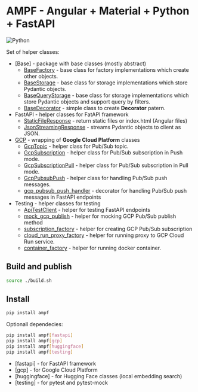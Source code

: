 # AMPF - Angular + Material + Python + FastAPI

![Python](https://img.shields.io/badge/python-3.12-blue)

Set of helper classes:

* [Base] - package with base classes (mostly abstract)
  * [BaseFactory](doc/base_factory.md) - base class for factory implementations which create other objects.
  * [BaseStorage](doc/base_storage.md) - base class for storage implementations which store Pydantic objects.
  * [BaseQueryStorage](doc/base__query_storage.md) - base class for storage implementations which store Pydantic objects and support query by filters.
  * [BaseDecorator](doc/base_decorator.md) - simple class to create **Decorator** patern.
* FastAPI - helper classes for FatAPI framework
  * [StaticFileResponse](doc/fastapi/static_file_response.md) - return static files or index.html (Angular files)
  * [JsonStreamingResponse](doc/fastapi/json_streaming_response.md) - streams Pydantic objects to client as JSON.
* [GCP](doc/gcp.md) - wrapping of **Google Cloud Platform** classes
  * [GcpTopic](doc/gcp/gcp_topic.md) - helper class for Pub/Sub topic.
  * [GcpSubscription](doc/gcp/gcp_subscription.md) - helper class for Pub/Sub subscription in Push mode.
  * [GcpSubscriptionPull](doc/gcp/gcp_subscription_pull.md) - helper class for Pub/Sub subscription in Pull mode.
  * [GcpPubsubPush](doc/gcp/gcp_pubsub_push.md) - helper class for handling Pub/Sub push messages.
  * [gcp_pubsub_push_handler](doc/gcp_pub_sub_handler.md) - decorator for handling Pub/Sub push messages in FastAPI endpoints
* Testing - helper classes for testing
  * [ApiTestClient](doc/testing/api_test_client.md) - helper for testing FastAPI endpoints
  * [mock_gcp_publish](doc/testing/mock_gcp_publish.md) - helper for mocking GCP Pub/Sub publish method
  * [subscription_factory](doc/testing/subscription_factory.md) - helper for creating GCP Pub/Sub subscription
  * [cloud_run_proxy_factory](doc/testing/cloud_run_proxy_factory.md) - helper for running proxy to GCP Cloud Run service.
  * [container_factory](doc/testing/container_factory.md) - helper for running docker container.
  
## Build and publish

```bash
source ./build.sh
```

## Install

```bash
pip install ampf
```

Optionall dependecies:

```bash
pip install ampf[fastapi]
pip install ampf[gcp]
pip install ampf[huggingface]
pip install ampf[testing]
```

* [fastapi] - for FastAPI framework
* [gcp] - for Google Cloud Platform
* [huggingface] - for Hugging Face classes (local embedding search)
* [testing] - for pytest and pytest-mock
